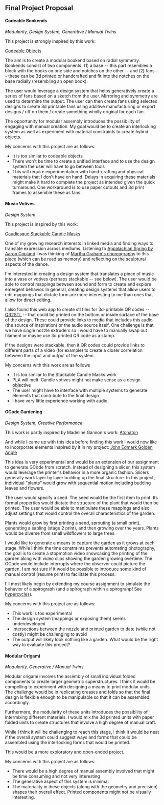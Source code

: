 ## Final Project Proposal

#### Codeable Bookends

*Modularity, Design System, Generative / Manual Twins*

This project is strongly inspired by this work:

[Codeable Objects](http://highlowtech.org/?p=2254)

The aim is to create a modular bookend based on radial symmetry. Bookends consist of two components: (1) a base -- this part resembles a block with the books on one side and notches on the other -- and (2) fans -- these can be 3d printed or handcrafted and fit into the notches on the base radially (resembling an open book).

The user would leverage a design system that helps generatively create a series of fans based on a sketch from the user. Mirroring and symmetry are used to determine the output. The user can then create fans using selected designs to create 3d printable fans using additive manufacturing or export designs / riff on them / create something wholly original for each fan.

The opportunity for modular assembly introduces the possibility of engaging with manual creation. My goal would be to create an interlocking system as well as experiment with material constraints to create hybrid objects.

My concerns with this project are as follows:
- It is too similar to codeable objects
- There won't be time to create a unified interface and to use the design system the user will have to go between tools
- This will require experimentation with hand-crafting and physical materials that I don't have on hand. Delays in acquiring these materials might make it hard to complete the project as intended given the quick turnaround. One workaround is to use paper cutouts and 3d print frames to assemble these as fans.

#### Music Votives

*Design System*

This project is inspired by this work:

[Gaudiesque Stackable Candle Masks](https://www.instructables.com/id/Gaudiesque-Stackable-Candle-Masks/)

One of my growing research interests in linked media and finding ways to translate expression across mediums. Listening to [Appalachian Spring by Aaron Copland](https://www.youtube.com/watch?v=8e3rVcSy3IQ) I was thinking of [Martha Graham's choreography](https://www.youtube.com/watch?v=XmgaKGSxQVw) to this piece (which can be read as memory) and reflecting on the sculptural aspects of the dance.

I'm interested in creating a design system that translates a piece of music into a vase or votives (perhaps stackable -- see below). The user would be able to control mappings between sound and form to create and explore emergent behavior. In general, creating design systems that allow users to edit mappings that dictate form are more interesting to me than ones that allow for direct editing.

I also found this web app to create stl files for 3d-printable QR codes -- [QR2STL](https://flxn.de/qrcode2stl/) -- that could be printed on the bottom or inside surface of the base of the design. These could provide links to media that includes this audio (the source of inspiration) or the audio source itself. One challenge is that we have single nozzle extruders so I would have to manually swap out filament or maybe use 3d printed QR code as a stamp.

If the designs were stackable, then it QR codes could provide links to different parts of a video (for example) to create a closer correlation between the input and output of the system.

My concerns with this work are as follows
- It is too similar to the Stackable Candle Masks work
- PLA will melt. Candle votives might not make sense as a design objective
- The user might have to interface with multiple systems to generate elements that contribute to the final design
- I have very little experience working with audio

#### GCode Gardening

*Design System, Creative Performance*

This work is partly inspired by Madeline Gannon's work:
[Atonaton](https://atonaton.com/)

And while I came up with this idea before finding this work I would now like to incorporate elements inspired by it in my project:
[John Edmark Golden Angle](http://www.johnedmark.com/#/phi/)
<!-- https://www.youtube.com/watch?v=B5p2A5mazEs -->

This idea is very experimental and would be an extension of our assignment to generate GCode from scratch. Instead of designing a slicer, this system would leverage the printer's behavior in a more organic fashion. Slicers generally work layer by layer building up the final structure. In this project, individual "plants" would grow with sequential motion including budding leaves and flowers.

The user would specify a seed. The seed would be the first item to print. Its formal properties would dictate the structure of the plant that would then be printed. The user would be able to manipulate these mappings and also adjust settings that would control the overall characteristics of the garden.

Plants would grow by first printing a seed, sprouting (a small print), generating a sapling (stage 2 print), and then growing over the years. Plants would be diverse from small wildflowers to large trees.

I would like to generate a means to capture the garden as it grows at each stage. While I think the time constraints prevents automating photography, the goal is to create a stopmotion video showcasing the printing of the garden along with video clips showing the garden growing overtime. The GCode would include interrupts where the observer could picture the garden. I am not sure if it would be possible to introduce some kind of manual control (resume print) to facilitate this process.

I'll most likely begin by extending my course assignment to simulate the behavior of a spirograph (and a spirograph within a spirograhp! See [hypercycles](https://shop.momath.org/gift-hypercycles.html)).

My concerns with this project are as follows:
- This work is too experimental
- The design system (mappings or exposing them) seems underdeveloped
- Intersections between the nozzle and printed garden to date (while not costly) might be challenging to avoid
- The output will likely look nothing like a garden. What would be the right way to evaluate this project?

#### Modular Origami

*Modularity, Generative / Manual Twins*

Modular origami involves the assembly of small individual folded components to create larger geometric superstructures. I think it would be compelling to experiment with designing a means to print modular units. The challenge would be in replicating creases and folds so that the final design is flexible enough to be manipulable so that it can be assembled accordingly.

Furthermore, the modularity of these units introduces the possibility of intermixing different materials. I would mix the 3d printed units with paper folded units to create structures that involve a high degree of manual craft.

While I think it will be challenging to reach this stage, I think it would be neat if the overall system could suggest ways and forms that could be assembled using the interlocking forms that would be printed.

This would be a more exploratory and open-ended project.

My concerns with this project are as follows:
- There would be a high degree of manual assembly involved that might be time consuming and not very interesting
- The generative aspect of this system is minimal
- The materiality in these objects (along with the geometry and precision) shapes their overall effect. Printed components might not be visually interesting.
